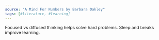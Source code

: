```yaml
---
source: "A Mind For Numbers by Barbara Oakley"
tags: [#literature, #learning]
---
```


Focused vs diffused thinking helps solve hard problems. Sleep and breaks improve learning.